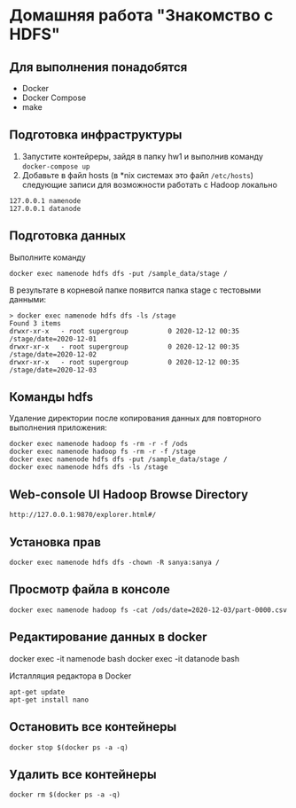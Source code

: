 # Домашняя работа "Знакомство с HDFS"

## Для выполнения понадобятся

* Docker
* Docker Compose
* make

## Подготовка инфраструктуры

1. Запустите контейреры, зайдя в папку hw1 и выполнив команду `docker-compose up`
1. Добавьте в файл hosts (в *nix системах это файл `/etc/hosts`) следующие записи для возможности работать с Hadoop локально

``` text
127.0.0.1 namenode
127.0.0.1 datanode
```

## Подготовка данных

Выполните команду

``` text
docker exec namenode hdfs dfs -put /sample_data/stage /
```

В результате в корневой папке появится папка stage с тестовыми данными:

``` text
> docker exec namenode hdfs dfs -ls /stage
Found 3 items
drwxr-xr-x   - root supergroup          0 2020-12-12 00:35 /stage/date=2020-12-01
drwxr-xr-x   - root supergroup          0 2020-12-12 00:35 /stage/date=2020-12-02
drwxr-xr-x   - root supergroup          0 2020-12-12 00:35 /stage/date=2020-12-03
```

## Команды hdfs
Удаление директории после копирования данных для повторного выполнения приложения:
``` text
docker exec namenode hadoop fs -rm -r -f /ods
docker exec namenode hadoop fs -rm -r -f /stage
docker exec namenode hdfs dfs -put /sample_data/stage /
docker exec namenode hdfs dfs -ls /stage
```

## Web-console UI Hadoop Browse Directory
``` text
http://127.0.0.1:9870/explorer.html#/
```

## Установка прав
``` text
docker exec namenode hdfs dfs -chown -R sanya:sanya /
```

## Просмотр файла в консоле
``` text
docker exec namenode hadoop fs -cat /ods/date=2020-12-03/part-0000.csv
```

## Редактирование данных в docker

docker exec -it namenode bash
docker exec -it datanode bash

Исталляция редактора в Docker
``` text
apt-get update
apt-get install nano
```


## Остановить все контейнеры

``` text
docker stop $(docker ps -a -q)
```
## Удалить все контейнеры
``` text
docker rm $(docker ps -a -q)
```